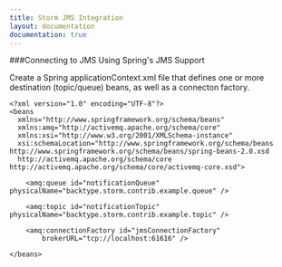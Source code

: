 ```yaml
---
title: Storm JMS Integration
layout: documentation
documentation: true
---
```

###Connecting to JMS Using Spring's JMS Support

Create a Spring applicationContext.xml file that defines one or more destination (topic/queue) beans, as well as a connecton factory.

	<?xml version="1.0" encoding="UTF-8"?>
	<beans 
	  xmlns="http://www.springframework.org/schema/beans" 
	  xmlns:amq="http://activemq.apache.org/schema/core"
	  xmlns:xsi="http://www.w3.org/2001/XMLSchema-instance"
	  xsi:schemaLocation="http://www.springframework.org/schema/beans http://www.springframework.org/schema/beans/spring-beans-2.0.xsd
	  http://activemq.apache.org/schema/core http://activemq.apache.org/schema/core/activemq-core.xsd">
	
		<amq:queue id="notificationQueue" physicalName="backtype.storm.contrib.example.queue" />
		
		<amq:topic id="notificationTopic" physicalName="backtype.storm.contrib.example.topic" />
	
		<amq:connectionFactory id="jmsConnectionFactory"
			brokerURL="tcp://localhost:61616" />
		
	</beans>